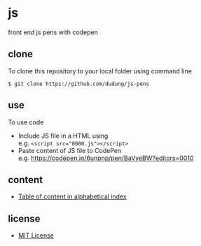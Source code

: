 # js
front end js pens with codepen


## clone
To clone this repository to your local folder using command line

```
$ git clone https://github.com/dudung/js-pens
```

## use
To use code
+ Include JS file in a HTML using<br>
  e.g. `<script src="0000.js"></script>`
+ Paste content of JS file to CodePen<br>
  e.g. https://codepen.io/6unpnp/pen/BaVyeBW?editors=0010

## content
+ [Table of content in alphabetical index](src/toc.md)


## license
+ [MIT License](LICENSE)
